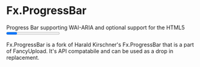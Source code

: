 Fx.ProgressBar
==============

Progress Bar supporting WAI-ARIA and optional support for the HTML5 <progress> element.

Fx.ProgressBar is a fork of Harald Kirschner's Fx.ProgressBar that is a part of FancyUpload. It's API compatabile and can be used as a drop in replacement.
